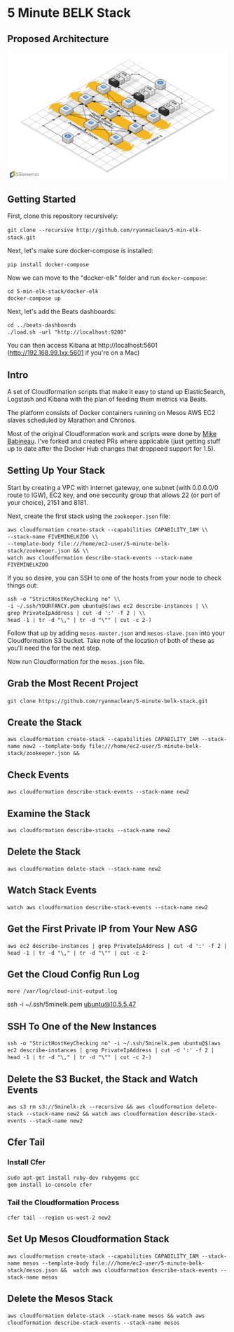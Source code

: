 5 Minute BELK Stack
===================
## Proposed Architecture

![5 Minute BELK Stack Architecture](infrastructure/architecture.png)

## Getting Started

First, clone this repository recursively:

`git clone --recursive http://github.com/ryanmaclean/5-min-elk-stack.git`

Next, let's make sure docker-compose is installed:

`pip install docker-compose`

Now we can move to the "docker-elk" folder and run `docker-compose`:

```
cd 5-min-elk-stack/docker-elk
docker-compose up
```

Next, let's add the Beats dashboards:

```
cd ../beats-dashboards
./load.sh -url "http://localhost:9200"
```

You can then access Kibana at http://localhost:5601 (http://192.168.99.1xx:5601 if you're on a Mac)


## Intro
A set of Cloudformation scripts that make it easy to stand up ElasticSearch, Logstash and Kibana with the plan of feeding them metrics via Beats. 

The platform consists of Docker containers running on Mesos AWS EC2 slaves scheduled by Marathon and Chronos. 

Most of the original Cloudformation work and scripts were done by [Mike Babineau](https://github.com/mbabineau). I've forked and created PRs where applicable (just getting stuff up to date after the Docker Hub changes that droppeed support for 1.5).

## Setting Up Your Stack
Start by creating a VPC with internet gateway, one subnet (with 0.0.0.0/0 route to IGW), EC2 key, and one seccurity group that allows 22 (or port of your choice), 2151 and 8181. 

Next, create the first stack using the `zookeeper.json` file:

```
aws cloudformation create-stack --capabilities CAPABILITY_IAM \\
--stack-name FIVEMINELKZOO \\
--template-body file:///home/ec2-user/5-minute-belk-stack/zookeeper.json && \\
watch aws cloudformation describe-stack-events --stack-name FIVEMINELKZOO
```

If you so desire, you can SSH to one of the hosts from your node to check things out:

```
ssh -o "StrictHostKeyChecking no" \\
-i ~/.ssh/YOURFANCY.pem ubuntu@$(aws ec2 describe-instances | \\
grep PrivateIpAddress | cut -d ':' -f 2 | \\
head -1 | tr -d "\," | tr -d "\"" | cut -c 2-)
```

Follow that up by adding `mesos-master.json` and `mesos-slave.json` into your Cloudformation S3 bucket. Take note of the location of both of these as you'll need the for the next step. 

Now run Cloudformation for the `mesos.json` file. 

## Grab the Most Recent Project

`git clone https://github.com/ryanmaclean/5-minute-belk-stack.git`

## Create the Stack

```
aws cloudformation create-stack --capabilities CAPABILITY_IAM --stack-name new2 --template-body file:///home/ec2-user/5-minute-belk-stack/zookeeper.json && 
```

## Check Events

```
aws cloudformation describe-stack-events --stack-name new2
```

## Examine the Stack

```
aws cloudformation describe-stacks --stack-name new2
```

## Delete the Stack
```
aws cloudformation delete-stack --stack-name new2
```

## Watch Stack Events
```
watch aws cloudformation describe-stack-events --stack-name new2
```

## Get the First Private IP from Your New ASG

```
aws ec2 describe-instances | grep PrivateIpAddress | cut -d ':' -f 2 | head -1 | tr -d "\," | tr -d "\"" | cut -c 2-
```

## Get the Cloud Config Run Log

```
more /var/log/cloud-init-output.log
```

ssh -i ~/.ssh/5minelk.pem ubuntu@10.5.5.47

## SSH To One of the New Instances

```
ssh -o "StrictHostKeyChecking no" -i ~/.ssh/5minelk.pem ubuntu@$(aws ec2 describe-instances | grep PrivateIpAddress | cut -d ':' -f 2 | head -1 | tr -d "\," | tr -d "\"" | cut -c 2-)
```

## Delete the S3 Bucket, the Stack and Watch Events

```
aws s3 rm s3://5minelk-zk --recursive && aws cloudformation delete-stack --stack-name new2 && watch aws cloudformation describe-stack-events --stack-name new2
```

## Cfer Tail

### Install Cfer

```
sudo apt-get install ruby-dev rubygems gcc 
gem install io-console cfer
```

### Tail the Cloudformation Process

```
cfer tail --region us-west-2 new2
```

## Set Up Mesos Cloudformation Stack

```
aws cloudformation create-stack --capabilities CAPABILITY_IAM --stack-name mesos --template-body file:///home/ec2-user/5-minute-belk-stack/mesos.json &&  watch aws cloudformation describe-stack-events --stack-name mesos
```

## Delete the Mesos Stack

```
aws cloudformation delete-stack --stack-name mesos && watch aws cloudformation describe-stack-events --stack-name mesos
```
